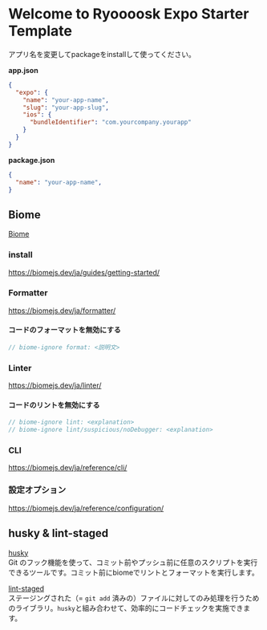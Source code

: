 # Welcome to Ryoooosk Expo Starter Template

アプリ名を変更してpackageをinstallして使ってください。

**app.json**
```json
{
  "expo": {
    "name": "your-app-name",
    "slug": "your-app-slug",
    "ios": {
      "bundleIdentifier": "com.yourcompany.yourapp"
    }
  }
}
```

**package.json**
```json
{
  "name": "your-app-name",
}
```

## Biome

[Biome](https://biomejs.dev/ja/)

### install

https://biomejs.dev/ja/guides/getting-started/

### Formatter

https://biomejs.dev/ja/formatter/

#### コードのフォーマットを無効にする

```js
// biome-ignore format: <説明文>
```

### Linter

https://biomejs.dev/ja/linter/

#### コードのリントを無効にする

```js
// biome-ignore lint: <explanation>
// biome-ignore lint/suspicious/noDebugger: <explanation>
```

### CLI

https://biomejs.dev/ja/reference/cli/

### 設定オプション

https://biomejs.dev/ja/reference/configuration/

## husky & lint-staged

[husky](https://typicode.github.io/husky/)  
Git のフック機能を使って、コミット前やプッシュ前に任意のスクリプトを実行できるツールです。コミット前にbiomeでリントとフォーマットを実行します。

[lint-staged](https://github.com/lint-staged/lint-staged)  
ステージングされた（= `git add` 済みの）ファイルに対してのみ処理を行うためのライブラリ。`husky`と組み合わせて、効率的にコードチェックを実施できます。
